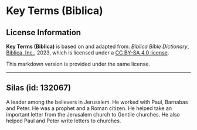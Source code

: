 # Key Terms (Biblica)

## License Information

**Key Terms (Biblica)** is based on and adapted from: _Biblica Bible Dictionary_, [Biblica, Inc.](https://www.biblica.com/), 2023, which is licensed under a [CC BY-SA 4.0 license](https://creativecommons.org/licenses/by-sa/4.0/legalcode.en).

This markdown version is provided under the same license.



--------------------------------

## Silas (id: 132067)

A leader among the believers in Jerusalem. He worked with Paul, Barnabas and Peter. He was a prophet and a Roman citizen. He helped take an important letter from the Jerusalem church to Gentile churches. He also helped Paul and Peter write letters to churches.


